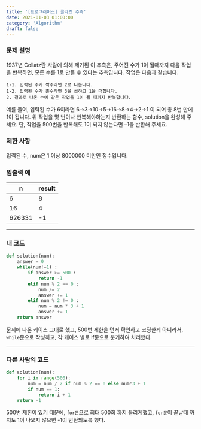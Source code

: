 ```yaml
---
title: '[프로그래머스] 콜라츠 추측'
date: 2021-01-03 01:00:00
category: 'Algorithm'
draft: false
---
```

### 문제 설명
1937년 Collatz란 사람에 의해 제기된 이 추측은, 주어진 수가 1이 될때까지 다음 작업을 반복하면, 모든 수를 1로 만들 수 있다는 추측입니다. 작업은 다음과 같습니다.

```
1-1. 입력된 수가 짝수라면 2로 나눕니다. 
1-2. 입력된 수가 홀수라면 3을 곱하고 1을 더합니다.
2. 결과로 나온 수에 같은 작업을 1이 될 때까지 반복합니다.
```
예를 들어, 입력된 수가 6이라면 6→3→10→5→16→8→4→2→1 이 되어 총 8번 만에 1이 됩니다. 위 작업을 몇 번이나 반복해야하는지 반환하는 함수, solution을 완성해 주세요. 단, 작업을 500번을 반복해도 1이 되지 않는다면 –1을 반환해 주세요.


### 제한 사항
입력된 수, num은 1 이상 8000000 미만인 정수입니다.


### 입출력 예
|n	|result|
|---|---|
|6	|8|
|16|	4|
|626331|	-1|
---


###  내 코드 
```python
def solution(num):
    answer = 0
    while(num!=1) :
        if answer >= 500 :
            return -1
        elif num % 2 == 0 :
            num /= 2
            answer += 1
        elif num % 2 != 0 :
            num = num * 3 + 1
            answer += 1
    return answer
```
문제에 나온 케이스 그대로 했고, 500번 제한을 먼저 확인하고 코딩한게 아니라서, `while`문으로 작성하고, 각 케이스 별로 if문으로 분기하여 처리했다.


---


### 다른 사람의 코드
```python
def solution(num):
    for i in range(500):
        num = num / 2 if num % 2 == 0 else num*3 + 1
        if num == 1:
            return i + 1
    return -1
```
500번 제한이 있기 때문에, `for문`으로 최대 500회 까지 돌리게했고, `for문`이 끝날때 까지도 1이 나오지 않으면 -1이 반환되도록 했다.